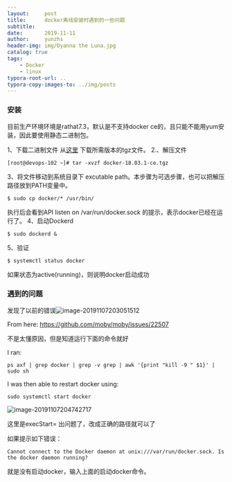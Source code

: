 ```yaml
---
layout:     post
title:      docker离线安装时遇到的一些问题
subtitle:   
date:       2019-11-11
author:     yunzhs
header-img: img/Dyanna the Luna.jpg
catalog: true
tags:
    - Docker
    - linux
typora-root-url: ..
typora-copy-images-to: ../img/posts
---
```


### 安装

目前生产环境环境是rathat7.3，默认是不支持docker ce的，且只能不能用yum安装，因此要使用静态二进制包。

1、下载二进制文件
从[这里](https://download.docker.com/linux/static/stable/x86_64/) 下载所需版本的tgz文件。
2.、解压文件

```
[root@devops-102 ~]# tar -xvzf docker-18.03.1-ce.tgz 
```

3、将文件移动到系统目录下 excutable path。本步骤为可选步骤，也可以把解压路径放到PATH变量中。

```
$ sudo cp docker/* /usr/bin/
```

执行后会看到API listen on /var/run/docker.sock 的提示，表示docker已经在运行了。
4、启动Dockerd

```
$ sudo dockerd &
```

5、验证

```
$ systemctl status docker 
```

如果状态为active(running)，则说明docker启动成功



### 遇到的问题

发现了以前的错误![image-20191107203051512](/img/posts/image-20191107203051512.png)

From here: https://github.com/moby/moby/issues/22507

不是太懂原因，但是知道运行下面的命令就好

I ran:

```
ps axf | grep docker | grep -v grep | awk '{print "kill -9 " $1}' | sudo sh 
```

I was then able to restart docker using:

```
sudo systemctl start docker
```



![image-20191107204742717](/img/posts/image-20191107204742717.png)

这里是execStart= 出问题了，改成正确的路径就可以了



如果提示如下错误：

```
Cannot connect to the Docker daemon at unix:///var/run/docker.sock. Is the docker daemon running?
```

就是没有启动docker，输入上面的启动docker命令。